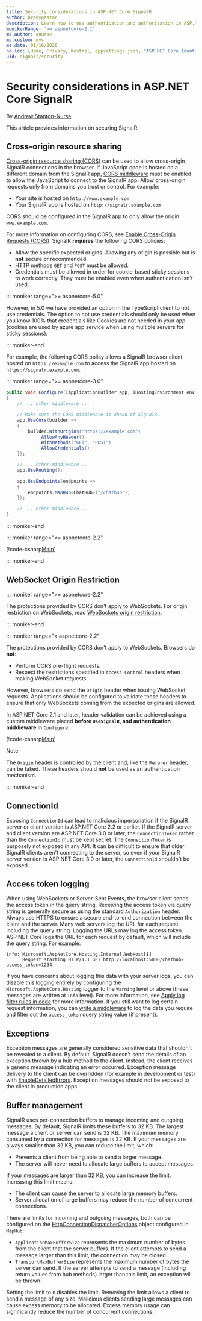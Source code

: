 ```yaml
---
title: Security considerations in ASP.NET Core SignalR
author: bradygaster
description: Learn how to use authentication and authorization in ASP.NET Core SignalR.
monikerRange: '>= aspnetcore-2.1'
ms.author: anurse
ms.custom: mvc
ms.date: 01/16/2020
no-loc: [Home, Privacy, Kestrel, appsettings.json, "ASP.NET Core Identity", cookie, Cookie, Blazor, "Blazor Server", "Blazor WebAssembly", "Identity", "Let's Encrypt", Razor, SignalR]
uid: signalr/security
---
```

# Security considerations in ASP.NET Core SignalR

By [Andrew Stanton-Nurse](https://twitter.com/anurse)

This article provides information on securing SignalR.

## Cross-origin resource sharing

[Cross-origin resource sharing (CORS)](https://www.w3.org/TR/cors/) can be used to allow cross-origin SignalR connections in the browser. If JavaScript code is hosted on a different domain from the SignalR app, [CORS middleware](xref:security/cors) must be enabled to allow the JavaScript to connect to the SignalR app. Allow cross-origin requests only from domains you trust or control. For example:

* Your site is hosted on `http://www.example.com`
* Your SignalR app is hosted on `http://signalr.example.com`

CORS should be configured in the SignalR app to only allow the origin `www.example.com`.

For more information on configuring CORS, see [Enable Cross-Origin Requests (CORS)](xref:security/cors). SignalR **requires** the following CORS policies:

* Allow the specific expected origins. Allowing any origin is possible but is **not** secure or recommended.
* HTTP methods `GET` and `POST` must be allowed.
* Credentials must be allowed in order for cookie-based sticky sessions to work correctly. They must be enabled even when authentication isn't used.

::: moniker range=">= aspnetcore-5.0"

However, in 5.0 we have provided an option in the TypeScript client to not use credentials.
The option to not use credentials should only be used when you know 100% that credentials like Cookies are not needed in your app (cookies are used by azure app service when using multiple servers for sticky sessions).

::: moniker-end

For example, the following CORS policy allows a SignalR browser client hosted on `https://example.com` to access the SignalR app hosted on `https://signalr.example.com`:

::: moniker range=">= aspnetcore-3.0"

```csharp
public void Configure(IApplicationBuilder app, IHostingEnvironment env)
{
    // ... other middleware ...

    // Make sure the CORS middleware is ahead of SignalR.
    app.UseCors(builder =>
    {
        builder.WithOrigins("https://example.com")
            .AllowAnyHeader()
            .WithMethods("GET", "POST")
            .AllowCredentials();
    });

    // ... other middleware ...
    app.UseRouting();

    app.UseEndpoints(endpoints =>
    {
        endpoints.MapHub<ChatHub>("/chathub");
    });

    // ... other middleware ...
}
```

::: moniker-end

::: moniker range="<= aspnetcore-2.2"

[!code-csharp[Main](security/sample/Startup.cs?name=snippet1)]

::: moniker-end

## WebSocket Origin Restriction

::: moniker range=">= aspnetcore-2.2"

The protections provided by CORS don't apply to WebSockets. For origin restriction on WebSockets, read [WebSockets origin restriction](xref:fundamentals/websockets#websocket-origin-restriction).

::: moniker-end

::: moniker range="< aspnetcore-2.2"

The protections provided by CORS don't apply to WebSockets. Browsers do **not**:

* Perform CORS pre-flight requests.
* Respect the restrictions specified in `Access-Control` headers when making WebSocket requests.

However, browsers do send the `Origin` header when issuing WebSocket requests. Applications should be configured to validate these headers to ensure that only WebSockets coming from the expected origins are allowed.

In ASP.NET Core 2.1 and later, header validation can be achieved using a custom middleware placed **before `UseSignalR`, and authentication middleware** in `Configure`:

[!code-csharp[Main](security/sample/Startup.cs?name=snippet2)]

> [!NOTE]
> The `Origin` header is controlled by the client and, like the `Referer` header, can be faked. These headers should **not** be used as an authentication mechanism.

::: moniker-end

## ConnectionId

Exposing `ConnectionId` can lead to malicious impersonation if the SignalR server or client version is ASP.NET Core 2.2 or earlier. If the SignalR server and client version are ASP.NET Core 3.0 or later, the `ConnectionToken` rather than the `ConnectionId` must be kept secret. The `ConnectionToken` is purposely not exposed in any API.  It can be difficult to ensure that older SignalR clients aren't connecting to the server, so even if your SignalR server version is ASP.NET Core 3.0 or later, the `ConnectionId` shouldn't be exposed.

## Access token logging

When using WebSockets or Server-Sent Events, the browser client sends the access token in the query string. Receiving the access token via query string is generally secure as using the standard `Authorization` header. Always use HTTPS to ensure a secure end-to-end connection between the client and the server. Many web servers log the URL for each request, including the query string. Logging the URLs may log the access token. ASP.NET Core logs the URL for each request by default, which will include the query string. For example:

```
info: Microsoft.AspNetCore.Hosting.Internal.WebHost[1]
      Request starting HTTP/1.1 GET http://localhost:5000/chathub?access_token=1234
```

If you have concerns about logging this data with your server logs, you can disable this logging entirely by configuring the `Microsoft.AspNetCore.Hosting` logger to the `Warning` level or above (these messages are written at `Info` level). For more information, see [Apply log filter rules in code](xref:fundamentals/logging/index#apply-log-filter-rules-in-code) for more information. If you still want to log certain request information, you can [write a middleware](xref:fundamentals/middleware/write) to log the data you require and filter out the `access_token` query string value (if present).

## Exceptions

Exception messages are generally considered sensitive data that shouldn't be revealed to a client. By default, SignalR doesn't send the details of an exception thrown by a hub method to the client. Instead, the client receives a generic message indicating an error occurred. Exception message delivery to the client can be overridden (for example in development or test) with [EnableDetailedErrors](xref:signalr/configuration#configure-server-options). Exception messages should not be exposed to the client in production apps.

## Buffer management

SignalR uses per-connection buffers to manage incoming and outgoing messages. By default, SignalR limits these buffers to 32 KB. The largest message a client or server can send is 32 KB. The maximum memory consumed by a connection for messages is 32 KB. If your messages are always smaller than 32 KB, you can reduce the limit, which:

* Prevents a client from being able to send a larger message.
* The server will never need to allocate large buffers to accept messages.

If your messages are larger than 32 KB, you can increase the limit. Increasing this limit means:

* The client can cause the server to allocate large memory buffers.
* Server allocation of large buffers may reduce the number of concurrent connections.

There are limits for incoming and outgoing messages, both can be configured on the [HttpConnectionDispatcherOptions](xref:signalr/configuration#configure-server-options) object configured in `MapHub`:

* `ApplicationMaxBufferSize` represents the maximum number of bytes from the client that the server buffers. If the client attempts to send a message larger than this limit, the connection may be closed.
* `TransportMaxBufferSize` represents the maximum number of bytes the server can send. If the server attempts to send a message (including return values from hub methods) larger than this limit, an exception will be thrown.

Setting the limit to `0` disables the limit. Removing the limit allows a client to send a message of any size. Malicious clients sending large messages can cause excess memory to be allocated. Excess memory usage can significantly reduce the number of concurrent connections.
